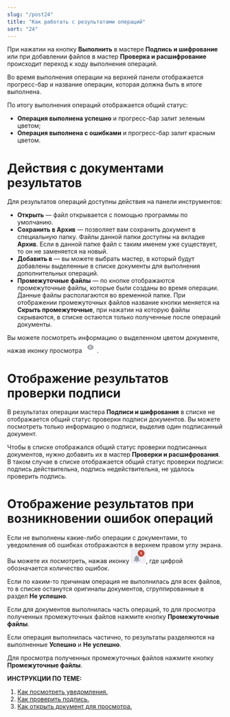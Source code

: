 ```yaml
---
slug: "/post24"
title: "Как работать с результатами операций"
sort: "24"
---
```


При нажатии на кнопку **Выполнить** в мастере **Подпись и шифрование** или при добавлении файлов в мастер **Проверка и расшифрование** происходит переход к ходу выполнения операций.

Во время выполнения операции на верхней панели отображается прогресс-бар и название операции, которая должна быть в итоге выполнена.

По итогу выполнения операций отображается общий статус:
- **Операция выполнена успешно** и прогресс-бар залит зеленым цветом;
- **Операция выполнена с ошибками** и прогресс-бар залит красным цветом.

# Действия с документами результатов

Для результатов операций доступны действия на панели инструментов:
- **Открыть** — файл открывается с помощью программы по умолчанию.  
- **Сохранить в Архив** — позволяет вам сохранить документ в специальную папку. Файлы данной папки доступны на вкладке **Архив**. Если в данной папке файл с таким именем уже существует, то он не заменяется на новый.
- **Добавить в** — вы можете выбрать мастер, в который будут добавлены выделенные в списке документы для выполнения дополнительных операций.   
- **Промежуточные файлы** — по кнопке отображаются промежуточные файлы, которые были созданы во время операции. Данные файлы располагаются во временной папке. При отображении промежуточных файлов название кнопки меняется на **Скрыть промежуточные**, при нажатии на которую файлы скрываются, в списке остаются только полученные после операций документы. 

Вы можете посмотреть информацию о выделенном цветом документе, нажав иконку просмотра ![view-button.jpg](./images/view-button.jpg "Кнопка быстрого просмотра").

# Отображение результатов проверки подписи

В результатах операции мастера **Подписи и шифрования** в списке не отображается общий статус проверки подписи документов. Вы можете посмотреть только информацию о подписи, выделив один подписанный документ.

Чтобы в списке отображался общий статус проверки подписанных документов, нужно добавить их в мастер **Проверки и расшифрования**. В таком случае в списке отображается общий статус проверки подписи: подпись действительна,  подпись недействительна, не удалось проверить подпись.

# Отображение результатов при возникновении ошибок операций 

Если не выполнены какие-либо операции с документами, то уведомления об ошибках отображаются в верхнем правом углу экрана. Вы можете их посмотреть, нажав иконку ![notifications-button.jpg](./images/notifications-button.jpg "События"), где цифрой обозначается количество ошибок.

Если по каким-то причинам операция не выполнилась для всех файлов, то в списке останутся оригиналы документов, сгруппированные в раздел **Не успешно**.  

Если для документов выполнилась часть операций, то для просмотра полученных промежуточных файлов нажмите кнопку **Промежуточные файлы**.

Если операция выполнилась частично, то результаты разделяются на выполненные **Успешно** и **Не успешно**.   

Для просмотра полученных промежуточных файлов нажмите кнопку **Промежуточные файлы**.


**ИНСТРУКЦИИ ПО ТЕМЕ:**  

1. [Как посмотреть уведомления.](https://docs.cryptoarm.ru/07-v3.2.9/007-cryptoarm/02-notifications)  
5. [Как проверить подпись.](https://docs.cryptoarm.ru/07-v3.2.9/004-documents/18-verify)  
6. [Как открыть документ для просмотра.](https://docs.cryptoarm.ru/07-v3.2.9/004-documents/04-open-doc)  
